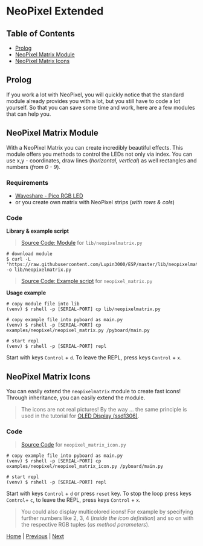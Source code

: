 # NeoPixel Extended

## Table of Contents

- [Prolog](#prolog)
- [NeoPixel Matrix Module](#neopixel-matrix-module)
- [NeoPixel Matrix Icons](#neopixel-matrix-icons)

## Prolog

If you work a lot with NeoPixel, you will quickly notice that the standard module already provides you with a lot, but you still have to code a lot yourself. So that you can save some time and work, here are a few modules that can help you.

## NeoPixel Matrix Module

With a NeoPixel Matrix you can create incredibly beautiful effects. This module offers you methods to control the LEDs not only via index. You can use x,y - coordinates, draw lines (_horizontal, vertical_) as well rectangles and numbers (_from 0 - 9_).

### Requirements

- [Waveshare - Pico RGB LED](https://www.waveshare.com/wiki/Pico-RGB-LED)
- or you create own matrix with NeoPixel strips (_with rows & cols_)

### Code

**Library & example script**

> [Source Code: Module](../lib/neopixelmatrix.py) for `lib/neopixelmatrix.py`

```shell
# download module
$ curl -L 'https://raw.githubusercontent.com/Lupin3000/ESP/master/lib/neopixelmatrix.py' -o lib/neopixelmatrix.py
```

> [Source Code: Example script](../examples/neopixel/neopixel_matrix.py) for `neopixel_matrix.py`

**Usage example**

```shell
# copy module file into lib
(venv) $ rshell -p [SERIAL-PORT] cp lib/neopixelmatrix.py

# copy example file into pyboard as main.py
(venv) $ rshell -p [SERIAL-PORT] cp examples/neopixel/neopixel_matrix.py /pyboard/main.py

# start repl
(venv) $ rshell -p [SERIAL-PORT] repl
```

Start with keys `Control` + `d`. To leave the REPL, press keys `Control` + `x`.

## NeoPixel Matrix Icons

You can easily extend the `neopixelmatrix` module to create fast icons! Through inheritance, you can easily extend the module.

> The icons are not real pictures! By the way ... the same principle is used in the tutorial for [OLED Display (ssd1306)](./011_display_tutorials.md).

### Code

> [Source Code](../examples/neopixel/neopixel_matrix_icon.py) for `neopixel_matrix_icon.py`

```shell
# copy example file into pyboard as main.py
(venv) $ rshell -p [SERIAL-PORT] cp examples/neopixel/neopixel_matrix_icon.py /pyboard/main.py

# start repl
(venv) $ rshell -p [SERIAL-PORT] repl
```

Start with keys `Control` + `d` or press `reset` key. To stop the loop press keys `Control`+ `c`, to leave the REPL, press keys `Control` + `x`.

> You could also display multicolored icons! For example by specifying further numbers like 2, 3, 4 (_inside the icon definition_) and so on with the respective RGB tuples (_as method parameters_).

[Home](https://github.com/Lupin3000/ESP) | [Previous](./009_neopixel_tutorials.md) | [Next](./010_package_management.md)